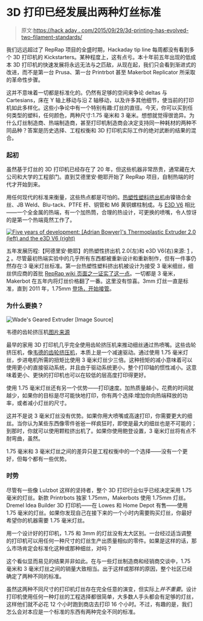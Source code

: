 # 3D 打印已经发展出两种灯丝标准

> 原文:[https://hack aday . com/2015/09/29/3d-printing-has-evolved-two-filament-standards/](https://hackaday.com/2015/09/29/3d-printing-has-evolved-two-filament-standards/)

我们远远超过了 RepRap 项目的全盛时期，Hackaday tip line 每周都没有看到多个 3D 打印机的 Kickstarters。某种程度上，这有点亏。本十年前五年出现的低成本 3D 打印机的快速发展将永远无法与之匹敌，从现在起，我们只会看到渐进式的改进，而不是第一台 Prusa、第一台 Printrbot 甚至 Makerbot Replicator 所采取的革命性步骤。

这并不意味着一切都是标准化的。仍然有足够的空间来争论 deltas 与 Cartesians，床在 Y 轴上移动与沿 Z 轴移动，以及许多其他细节，使当前的打印机如此多样化。这些小争论中有一个特别有趣:灯丝的直径。今天，你可以买到任何类型的塑料，任何颜色，两种尺寸:1.75 毫米和 3 毫米。想想就觉得很诡异。为什么灯丝制造商、热端制造商，甚至打印机制造商会决定支持同一种耗材的两种不同品种？答案是历史选择、工程权衡和 3D 打印机实际工作的绝对武断的结果的混合。

### 起初

虽然基于灯丝的 3D 打印机已经存在了 20 年，但这些机器非常昂贵，通常藏在大公司和大学的工程部门。直到艾德里安·鲍耶开始了 RepRap 项目，自制热端的时代才开始到来。

用任何现代的标准来衡量，这些热点都是可怕的。[热塑性塑料挤出机](http://reprap.org/wiki/RepRapOneDarwinThermoplastExtruder)由镍铬合金丝、JB Weld、Blu-tack、PTFE 杆、铜管和 M6 黄铜螺柱制成。与 [E3D V6](http://e3d-online.com/E3D-v6) 相比——一个全金属的热端，有一个加热筒，合理的热设计，可更换的喷嘴，令人惊讶的是第一个热端竟然工作了。

[![Five years of development: [Adrian Bowyer]'s Thermoplastic Extruder 2.0 (left) and the e3D V6 (right)](../Images/73ecbd545b9f4d71236082a735818df8.png)](https://hackaday.com/wp-content/uploads/2015/09/nozzles.png) 

五年发展历程:【阿德里安·鲍耶】的热塑性挤出机 2.0(左)和 e3D V6(右)来源: [1](http://reprap.org/mediawiki/images/d/d6/ThermoplastExtruder_2_0-heater-winding-2.jpg) ， [2](http://e3d-online.com/E3D-v6/Metal-Only/v6-1.75mm-Universal-Metal-Only) 。尽管最初热端实验中的几乎所有东西都被重新设计和重新制作，但有一件事仍然存在:3 毫米灯丝标准。第一台热塑性塑料挤出机被设计为接受 3 毫米细丝，细丝供应商的首批 [RepRap wiki 页面之一证实了这一点](http://reprap.org/mediawiki/index.php?title=Printing_Material_Suppliers&oldid=17613)。一切都是 3 毫米，Makerbot 在五年内将灯丝价格翻了一番。这里没有惊喜。3mm 灯丝一直是标准，直到 2011 年，1.75mm [登场，开始接管](http://reprap.org/mediawiki/index.php?title=Printing_Material_Suppliers&oldid=44477)。

### 为什么要换？

![Wade's Geared Extruder [Image Source]](../Images/3b1d71401fa147ca0e49a8387691c1db.png)

韦德的齿轮挤压机[图片来源](http://reprap.org/wiki/Wade's_Geared_Extruder)

最早的家用 3D 打印机几乎完全使用齿轮挤压机来推动细丝通过热喷嘴。这些齿轮挤压机，像[韦德的齿轮挤压机](http://reprap.org/wiki/Wade's_Geared_Extruder)，本质上是一个减速驱动。通过使用 1.75 毫米灯丝，步进电机所需的扭矩比使用 3 毫米灯丝少三倍。这种扭矩的减小意味着可以使用更小的直接驱动系统，并且由于驱动系统更小，整个打印轴的惯性减小。这意味着更小、更快的打印机也可以在较低的层高度打印得更好。

使用 1.75 毫米灯丝还有另一个优势——打印速度。加热质量越小，花费的时间就越少，如果你的目标是尽可能快地打印，你有两个选择:增加你向热端释放的功率，或者减小灯丝的尺寸。

这并不是说 3 毫米灯丝没有优势。如果你用大喷嘴或高速打印，你需要更大的细丝。当你认为某些东西像零件爸爸一样疯狂时，即使是最大的细丝也是不可能的；到那时，你就可以使用颗粒挤出机了。如果你使用鲍登设置，3 毫米灯丝将有点不耐弯曲，虽然。

1.75 毫米和 3 毫米灯丝之间的差异只是工程权衡中的一个选择——没有一个更好，但每个都有一些优势。

### 时势

尽管有一些像 Lulzbot 这样的坚持者，整个 3D 打印行业似乎已经决定采用 1.75 毫米的灯丝。新款 Printrbots 独家 1.75mm，Makerbots 使用 1.75mm 灯丝。Dremel Idea Builder 3D 打印机——在 Lowes 和 Home Depot 有售——使用 1.75 毫米的灯丝。如果你发现自己在接下来的一个小时内需要购买灯丝，你最好希望你的机器需要 1.75 毫米灯丝。

用一个设计好的打印机，1.75 和 3mm 的灯丝没有太大区别。一台经过适当调整的打印机可以用任何一种尺寸的灯丝生产出质量相似的零件。如果是这样的话，那么市场肯定会标准化这种或那种细丝，对吗？

这个看似显而易见的结果并非如此。在与一些灯丝制造商和经销商交谈中，1.75 毫米和 3 毫米灯丝之间的销量大致相当。出于这样或那样的原因，整个社区已经确定了两种不同的标准。

虽然这两种不同尺寸的打印机灯丝存在完全任意的演变，但实际上*并不重要*。设计打印机使用任何一种灯丝的工程选择都很简单，大多数人手头都会有足够的灯丝，这样他们就不必花 12 个小时跑到商店去打印 16 个小时。不过，有趣的是，我们怎么会对本应是一个标准的东西有两种完全不同的标准。
